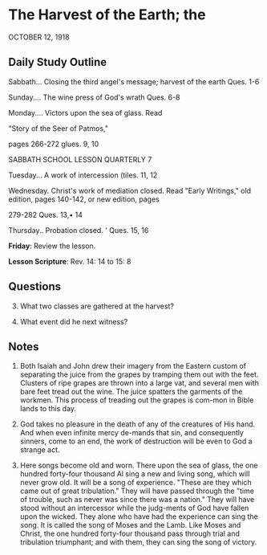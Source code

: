 # The Harvest of the Earth; the
OCTOBER 12, 1918

## Daily Study Outline

Sabbath... Closing the third angel's message; harvest of the earth Ques. 1-6

Sunday.... The wine press of God's wrath Ques. 6-8

Monday.... Victors upon the sea of glass. Read

"Story of the Seer of Patmos,"

pages 266-272 glues. 9, 10

SABBATH SCHOOL LESSON QUARTERLY 7

Tuesday... A work of intercession (tiles. 11, 12

Wednesday. Christ's work of mediation closed. Read "Early Writings," old edition, pages 140-142, or new edition, pages

279-282 Ques. 13,• 14

Thursday.. Probation closed. ' Ques. 15, 16

**Friday**: Review the lesson.

**Lesson Scripture**: Rev. 14: 14 to 15: 8

## Questions

3. What two classes are gathered at the harvest? 

11. What event did he next witness? 

## Notes

1. Both Isaiah and John drew their imagery from the Eastern custom of separating the juice from the grapes by tramping them out with the feet. Clusters of ripe grapes are thrown into a large vat, and several men with bare feet tread out the wine. The juice spatters the garments of the workmen. This process of treading out the grapes is com-mon in Bible lands to this day.

2. God takes no pleasure in the death of any of the creatures of His hand. And when even infinite mercy de-mands that sin, and consequently sinners, come to an end, the work of destruction will be even to God a strange act.

3. Here songs become old and worn. There upon the sea of glass, the one hundred forty-four thousand Al sing a new and living song, which will never grow old. It will be a song of experience. "These are they which came out of great tribulation." They will have passed through the "time of trouble, such as never was since there was a nation." They will have stood without an intercessor while the judg-ments of God have fallen upon the wicked. They alone who have had the experience can sing the song. It is called the song of Moses and the Lamb. Like Moses and Christ, the one hundred forty-four thousand pass through trial and tribulation triumphant; and with them, they can sing the song of victory.
